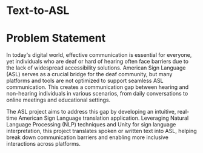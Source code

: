 # Text-to-ASL

# Problem Statement

In today's digital world, effective communication is essential for everyone, yet individuals who are deaf or hard of hearing often face barriers due to the lack of widespread accessibility solutions. American Sign Language (ASL) serves as a crucial bridge for the deaf community, but many platforms and tools are not optimized to support seamless ASL communication. This creates a communication gap between hearing and non-hearing individuals in various scenarios, from daily conversations to online meetings and educational settings.

The ASL project aims to address this gap by developing an intuitive, real-time American Sign Language translation application. Leveraging Natural Language Processing (NLP) techniques and Unity for sign language interpretation, this project translates spoken or written text into ASL, helping break down communication barriers and enabling more inclusive interactions across platforms.
